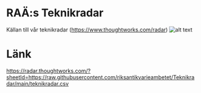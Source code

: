# RAÄ:s Teknikradar
Källan till vår teknikradar (https://www.thoughtworks.com/radar)
![alt text](https://github.com/riksantikvarieambetet/Teknikradar/blob/master/teknikradar.jpeg "Teknikradar")
# Länk
https://radar.thoughtworks.com/?sheetId=https://raw.githubusercontent.com/riksantikvarieambetet/Teknikradar/main/teknikradar.csv

